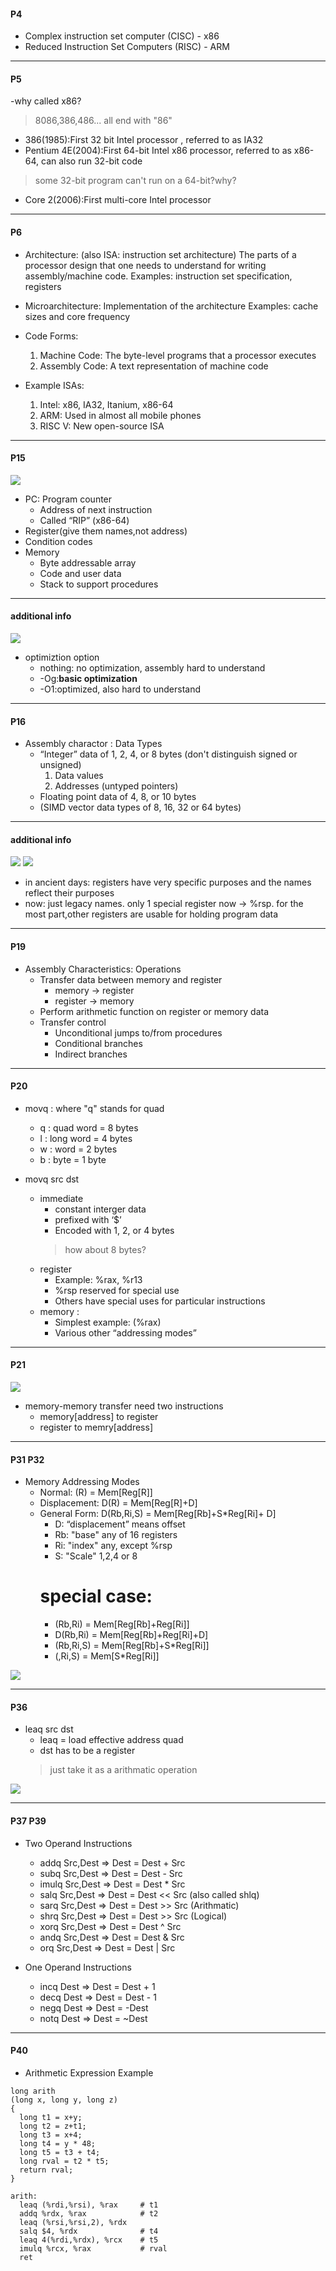 #### P4
- Complex instruction set computer (CISC) - x86
- Reduced Instruction Set Computers (RISC) - ARM
---
#### P5
-why called x86?
> 8086,386,486... all end with "86"
- 386(1985):First 32 bit Intel processor , referred to as IA32
- Pentium 4E(2004):First 64-bit Intel x86 processor, referred to as x86-64, can also run 32-bit code
> some 32-bit program can't run on a 64-bit?why?
- Core 2(2006):First multi-core Intel processor
---
#### P6
- Architecture: (also ISA: instruction set architecture) The parts of a processor design that one needs to understand for writing assembly/machine code.
  Examples: instruction set specification, registers

- Microarchitecture: Implementation of the architecture
  Examples: cache sizes and core frequency

- Code Forms:
  1. Machine Code: The byte-level programs that a processor executes
  2. Assembly Code: A text representation of machine code
- Example ISAs:
  1. Intel: x86, IA32, Itanium, x86-64
  2. ARM: Used in almost all mobile phones
  3. RISC V: New open-source ISA
---
#### P15
![](https://i.imgur.com/L4SjCV2.png)
- PC: Program counter
  - Address of next instruction
  - Called “RIP” (x86-64)
- Register(give them names,not address)
- Condition codes
- Memory
  - Byte addressable array
  -  Code and user data
  -  Stack to support procedures
---
####  additional info
![](https://i.imgur.com/SW0T2xi.png)
- optimiztion option 
  - nothing: no optimization, assembly hard to understand
  - -Og:**basic optimization**
  - -O1:optimized, also hard to understand
---
#### P16
- Assembly charactor : Data Types
  - “Integer” data of 1, 2, 4, or 8 bytes (don't distinguish signed or unsigned)
    1. Data values
    2. Addresses (untyped pointers)
  - Floating point data of 4, 8, or 10 bytes
  - (SIMD vector data types of 8, 16, 32 or 64 bytes)
---
#### additional info
![](https://i.imgur.com/8NAC3Oz.png)
![](https://i.imgur.com/kdE4W9o.png)

- in ancient days: registers have very specific purposes and the names reflect their purposes
- now: just legacy names. only 1 special register now -> %rsp. for the most part,other registers are usable for holding program data

---

#### P19
- Assembly Characteristics: Operations
  - Transfer data between memory and register
    - memory -> register
    - register -> memory
  - Perform arithmetic function on register or memory data
  - Transfer control
    - Unconditional jumps to/from procedures
    - Conditional branches
    - Indirect branches
---

#### P20
- movq : where "q" stands for quad
  - q : quad word = 8 bytes
  - l : long word = 4 bytes
  - w : word = 2 bytes
  - b : byte = 1 byte

- movq src dst
  - immediate
    - constant interger data
    - prefixed with ‘$’
    - Encoded with 1, 2, or 4 bytes
    > how about 8 bytes?
  - register
    - Example: %rax, %r13
    - %rsp reserved for special use
    - Others have special uses for particular instructions
  - memory :
    - Simplest example: (%rax)
    - Various other “addressing modes”
  
---
#### P21
![](https://i.imgur.com/Rvt4LMU.png)
- memory-memory transfer need two instructions
  - memory[address] to register
  - register to memry[address]
---

#### P31 P32
- Memory Addressing Modes
  - Normal: (R) = Mem[Reg[R]]
  - Displacement: D(R) = Mem[Reg[R]+D]
  - General Form: D(Rb,Ri,S) = Mem[Reg[Rb]+S*Reg[Ri]+ D]
    - D: “displacement” means offset
    - Rb: "base" any of 16 registers
    - Ri: "index" any, except %rsp
    - S: "Scale" 1,2,4 or 8
    # special case:
      - (Rb,Ri) = Mem[Reg[Rb]+Reg[Ri]]
      - D(Rb,Ri) = Mem[Reg[Rb]+Reg[Ri]+D]
      - (Rb,Ri,S) = Mem[Reg[Rb]+S*Reg[Ri]]
      - (,Ri,S) = Mem[S*Reg[Ri]]
      
![](https://i.imgur.com/wXb6I7X.png) 

---
#### P36
- leaq src dst
  - leaq = load effective address quad
  - dst has to be a register
  > just take it as a arithmatic operation

![](https://i.imgur.com/pSNiT4t.png)

---

#### P37 P39
- Two Operand Instructions
  - addq Src,Dest => Dest = Dest + Src
  - subq Src,Dest => Dest = Dest - Src
  - imulq Src,Dest => Dest = Dest * Src
  - salq Src,Dest => Dest = Dest << Src  (also called shlq)
  - sarq Src,Dest => Dest = Dest >> Src  (Arithmatic)
  - shrq Src,Dest => Dest = Dest >> Src  (Logical)
  - xorq Src,Dest => Dest = Dest ^ Src
  - andq Src,Dest => Dest = Dest & Src
  - orq Src,Dest => Dest = Dest | Src
  
- One Operand Instructions
  - incq Dest => Dest = Dest + 1
  - decq Dest => Dest = Dest - 1
  - negq Dest => Dest = -Dest
  - notq Dest => Dest = ~Dest
  
---

#### P40
- Arithmetic Expression Example

```
long arith
(long x, long y, long z)
{
  long t1 = x+y;
  long t2 = z+t1;
  long t3 = x+4;
  long t4 = y * 48;
  long t5 = t3 + t4;
  long rval = t2 * t5;
  return rval;
}
```

```
arith:
  leaq (%rdi,%rsi), %rax     # t1
  addq %rdx, %rax            # t2
  leaq (%rsi,%rsi,2), %rdx   
  salq $4, %rdx              # t4
  leaq 4(%rdi,%rdx), %rcx    # t5
  imulq %rcx, %rax           # rval
  ret
```


